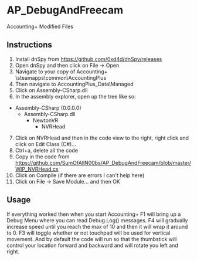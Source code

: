 # AP_DebugAndFreecam
Accounting+ Modified Files

## Instructions

1. Install dnSpy from https://github.com/0xd4d/dnSpy/releases
2. Open dnSpy and then click on File -> Open
3. Navigate to your copy of Accounting+ <Steam Install>\steamapps\common\AccountingPlus
4. Then navigate to AccountingPlus_Data\Managed
5. Click on Assembly-CSharp.dll
6. In the assembly explorer, open up the tree like so:
 - Assembly-CSharp (0.0.0.0)
   - Assembly-CSharp.dll
     - NewtonVR
       - NVRHead
7. Click on NVRHead and then in the code view to the right, right click and click on Edit Class (C#)...
8. Ctrl+a, delete all the code
9. Copy in the code from https://github.com/SumOfAllN00bs/AP_DebugAndFreecam/blob/master/WIP_NVRHead.cs
10. Click on Compile (if there are errors I can't help here)
11. Click on File -> Save Module... and then OK

## Usage
If everything worked then when you start Accounting+ F1 will bring up a Debug Menu where you can read Debug.Log() messages.
F4 will gradually increase speed until you reach the max of 10 and then it will wrap it around to 0.
F3 will toggle whether or not touchpad will be used for vertical movement.
And by default the code will run so that the thumbstick will control your location forward and backward and will rotate you left and right.
